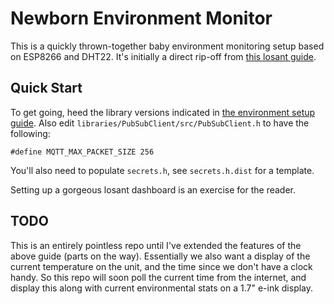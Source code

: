 # Newborn Environment Monitor

This is a quickly thrown-together baby environment monitoring setup based on ESP8266 and DHT22. It's initially a direct rip-off from [this losant guide](https://www.losant.com/blog/getting-started-with-the-esp8266-and-dht22-sensor).

## Quick Start

To get going, heed the library versions indicated in [the environment setup guide](https://docs.losant.com/getting-started/losant-iot-dev-kits/environment-setup/). Also edit `libraries/PubSubClient/src/PubSubClient.h` to have the following:

```
#define MQTT_MAX_PACKET_SIZE 256
```

You'll also need to populate `secrets.h`, see `secrets.h.dist` for a template.

Setting up a gorgeous losant dashboard is an exercise for the reader.

## TODO

This is an entirely pointless repo until I've extended the features of the above guide (parts on the way). Essentially we also want a display of the current temperature on the unit, and the time since we don't have a clock handy. So this repo will soon poll the current time from the internet, and display this along with current environmental stats on a 1.7" e-ink display.

